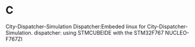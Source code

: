 # C
City-Dispatcher-Simulation
Dispatcher:Embeded linux for City-Dispatcher-Simulation. 
dispatcher: using STMCUBEIDE with the STM32F767 NUCLEO-F767ZI
